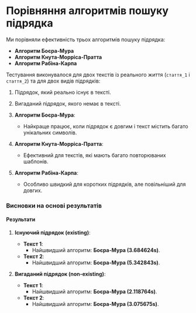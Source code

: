 # Порівняння алгоритмів пошуку підрядка

Ми порівняли ефективність трьох алгоритмів пошуку підрядка:
- **Алгоритм Боєра-Мура**
- **Алгоритм Кнута-Морріса-Пратта**
- **Алгоритм Рабіна-Карпа**

Тестування виконувалося для двох текстів із реального життя (`стаття_1` і `стаття_2`) та для двох видів підрядків:
1. Підрядок, який реально існує в тексті.
2. Вигаданий підрядок, якого немає в тексті.


1. **Алгоритм Боєра-Мура**:
   - Найкраще працює, коли підрядок є довгим і текст містить багато унікальних символів.
2. **Алгоритм Кнута-Морріса-Пратта**:
   - Ефективний для текстів, які мають багато повторюваних шаблонів.
3. **Алгоритм Рабіна-Карпа**:
   - Особливо швидкий для коротких підрядків, але повільніший для довгих.

### Висновки на основі результатів

#### Результати
1. **Існуючий підрядок (existing)**:
   - **Текст 1**:
     - Найшвидший алгоритм: **Боєра-Мура (3.684624s)**.
   - **Текст 2**:
     - Найшвидший алгоритм: **Боєра-Мура (5.342843s)**.

2. **Вигаданий підрядок (non-existing)**:
   - **Текст 1**:
     - Найшвидший алгоритм: **Боєра-Мура (2.118764s)**.
   - **Текст 2**:
     - Найшвидший алгоритм: **Боєра-Мура (3.075675s)**.